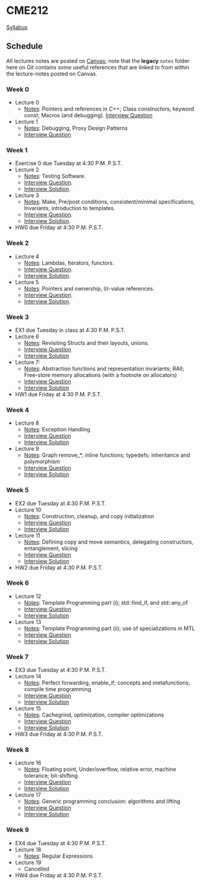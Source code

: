 # CME212
[Syllabus](https://github.com/cme212/course/blob/master/syllabus.md)

## Schedule
All lectures notes are posted on [Canvas](https://canvas.stanford.edu/courses/146975); note that the **legacy** `notes` folder here on Git contains _some_ useful references that are linked to from within the lecture-notes posted on Canvas.

### Week 0
  - Lecture 0
    - [Notes](https://canvas.stanford.edu/files/8954213/download?download_frd=1): Pointers and references in C++; Class constructors; keyword const; Macros (and debugging). [Interview Question](https://canvas.stanford.edu/files/8954214/download?download_frd=1)
  - Lecture 1
    - [Notes](https://canvas.stanford.edu/files/8997678/download?download_frd=1): Debugging, Proxy Design Patterns
    - [Interview
Question](https://canvas.stanford.edu/files/8997677/download?download_frd=1)
### Week 1
 - Exercise 0 due Tuesday at 4:30 P.M. P.S.T.
 - Lecture 2
   - [Notes](https://canvas.stanford.edu/files/9028205/download?download_frd=1): Testing Software.
   - [Interview
Question](https://canvas.stanford.edu/files/9028205/download?download_frd=1).
   - [Interview
Solution](https://canvas.stanford.edu/files/9028202/download?download_frd=1).
 - Lecture 3
   - [Notes](https://canvas.stanford.edu/files/9047447/download?download_frd=1): Make, Pre/post conditions, consistent/minimal specifications, Invariants, introduction to templates.
   - [Interview Question](https://canvas.stanford.edu/files/9047444/download?download_frd=1).
   - [Interview Solution](https://canvas.stanford.edu/files/9047445/download?download_frd=1).
 - HW0 due Friday at 4:30 P.M. P.S.T.
### Week 2
 - Lecture 4
   - [Notes](https://canvas.stanford.edu/files/9061293/download?download_frd=1): Lambdas, Iterators, functors.
   - [Interview Question](https://canvas.stanford.edu/files/9061288/download?download_frd=1).
   - [Interview Solution](https://canvas.stanford.edu/files/9061292/download?download_frd=1).
 - Lecture 5
   - [Notes](https://canvas.stanford.edu/files/9061291/download?download_frd=1): Pointers and ownership, l/r-value references.
   - [Interview Question](https://canvas.stanford.edu/files/9061289/download?download_frd=1).
   - [Interview Solution](https://canvas.stanford.edu/files/9061290/download?download_frd=1).
### Week 3
 - EX1  due Tuesday in class at 4:30 P.M. P.S.T.
 - Lecture 6 
   - [Notes](https://canvas.stanford.edu/files/9105215/download?download_frd=1): Revisiting Structs and their layouts, unions.
   - [Interview Question](https://canvas.stanford.edu/files/9105213/download?download_frd=1)
   - [Interview Solution](https://canvas.stanford.edu/files/9105214/download?download_frd=1)
 - Lecture 7: 
   - [Notes](https://canvas.stanford.edu/files/9105212/download?download_frd=1): Abstraction functions and representation invariants; RAII; Free-store memory allocations (with a footnote on allocators)
   - [Interview Question](https://canvas.stanford.edu/files/9105210/download?download_frd=1)
   - [Interview Solution](https://canvas.stanford.edu/files/9105211/download?download_frd=1)
 - HW1 due Friday at 4:30 P.M. P.S.T.
### Week 4
 - Lecture 8 
   - [Notes](https://canvas.stanford.edu/files/9174932/download?download_frd=1): Exception Handling
   - [Interview Question](https://canvas.stanford.edu/files/9174927/download?download_frd=1)
   - [Interview Solution](https://canvas.stanford.edu/files/9174930/download?download_frd=1)
 - Lecture 9
   - [Notes](https://canvas.stanford.edu/files/9174931/download?download_frd=1): Graph remove_\*; inline functions; typedefs; inheritance and polymorphism
   - [Interview Question](https://canvas.stanford.edu/files/9174928/download?download_frd=1)
   - [Interview Solution](https://canvas.stanford.edu/files/9174929/download?download_frd=1)
### Week 5
 - EX2 due Tuesday at 4:30 P.M. P.S.T.
 - Lecture 10
   - [Notes](https://canvas.stanford.edu/files/9234925/download?download_frd=1): Construction, cleanup, and copy initialization
   - [Interview Question](https://canvas.stanford.edu/files/9234922/download?download_frd=1)
   - [Interview Solution](https://canvas.stanford.edu/files/9234923/download?download_frd=1)
 - Lecture 11
   - [Notes](https://canvas.stanford.edu/files/9234924/download?download_frd=1): Defining copy and move semantics, delegating constructors, entanglement, slicing
   - [Interview Question](https://canvas.stanford.edu/files/9234920/download?download_frd=1)
   - [Interview Solution](https://canvas.stanford.edu/files/9234921/download?download_frd=1)
 - HW2 due Friday at 4:30 P.M. P.S.T.
### Week 6
 - Lecture 12 
   - [Notes](https://canvas.stanford.edu/files/9299719/download?download_frd=1): Template Programming part (i); std::find_if, and std::any_of
   - [Interview Question](https://canvas.stanford.edu/files/9299717/download?download_frd=1)
   - [Interview Solution](https://canvas.stanford.edu/files/9299718/download?download_frd=1)
 - Lecture 13
   - [Notes](https://canvas.stanford.edu/files/9299720/download?download_frd=1): Template Programming part (ii); use of specializations in MTL
   - [Interview Question](https://canvas.stanford.edu/files/9299715/download?download_frd=1)
   - [Interview Solution](https://canvas.stanford.edu/files/9299716/download?download_frd=1)
### Week 7
 - EX3 due Tuesday at 4:30 P.M. P.S.T.
 - Lecture 14
   - [Notes](https://canvas.stanford.edu/files/9333040/download?download_frd=1): Perfect forwarding, enable_if; concepts and metafunctions; compile time programming
   - [Interview Question](https://canvas.stanford.edu/files/9333038/download?download_frd=1)
   - [Interview Solution](https://canvas.stanford.edu/files/9333039/download?download_frd=1)
 - Lecture 15
   - [Notes](https://canvas.stanford.edu/files/9333041/download?download_frd=1): Cachegrind, optimization, compiler optimizations
   - [Interview Question](https://canvas.stanford.edu/files/9333036/download?download_frd=1)
   - [Interview Solution](https://canvas.stanford.edu/files/9333037/download?download_frd=1)
 - HW3 due Friday at 4:30 P.M. P.S.T.
### Week 8
 - Lecture 16
   - [Notes](https://canvas.stanford.edu/files/9395962/download?download_frd=1): Floating point, Under/overflow, relative error, machine tolerance; bit-shifting
   - [Interview Question](https://canvas.stanford.edu/files/9395959/download?download_frd=1)
   - [Interview Solution](https://canvas.stanford.edu/files/9395960/download?download_frd=1)
 - Lecture 17
   - [Notes](https://canvas.stanford.edu/files/9395961/download?download_frd=1): Generic programming conclusion: algorithms and lifting
   - [Interview Question](https://canvas.stanford.edu/files/9395956/download?download_frd=1)
   - [Interview Solution](https://canvas.stanford.edu/files/9395957/download?download_frd=1)
### Week 9
 - EX4 due Tuesday at 4:30 P.M. P.S.T.
 - Lecture 18
   - [Notes](https://canvas.stanford.edu/files/9448760/download?download_frd=1): Regular Expressions
 - Lecture 19
   - Cancelled
 - HW4 due Friday at 4:30 P.M. P.S.T.















